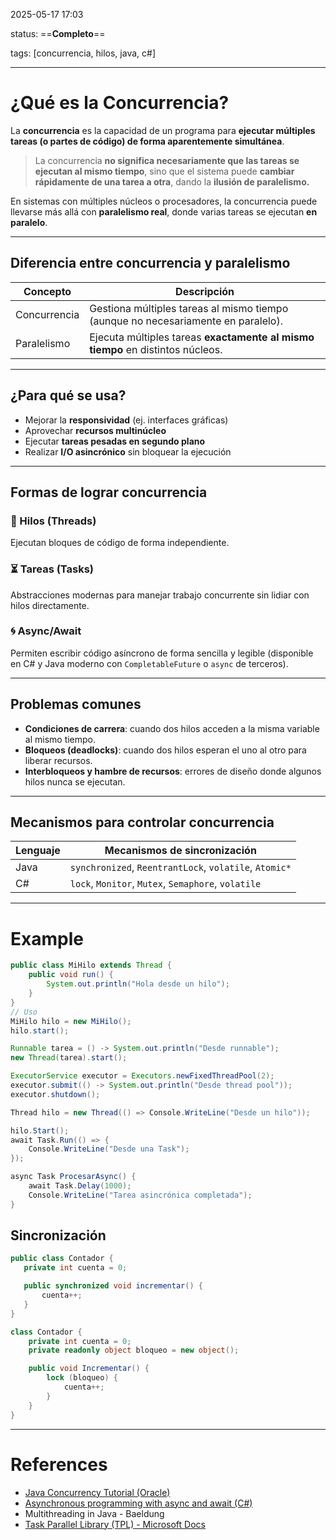 2025-05-17 17:03

status: ==**Completo**==

tags: [concurrencia, hilos, java, c#]

---
# ¿Qué es la Concurrencia?

La **concurrencia** es la capacidad de un programa para **ejecutar múltiples tareas (o partes de código) de forma aparentemente simultánea**.

> La concurrencia **no significa necesariamente que las tareas se ejecutan al mismo tiempo**, sino que el sistema puede **cambiar rápidamente de una tarea a otra**, dando la **ilusión de paralelismo.**

En sistemas con múltiples núcleos o procesadores, la concurrencia puede llevarse más allá con **paralelismo real**, donde varias tareas se ejecutan **en paralelo**.

---
## Diferencia entre concurrencia y paralelismo

| Concepto       | Descripción                                                                 |
|----------------|-----------------------------------------------------------------------------|
| Concurrencia   | Gestiona múltiples tareas al mismo tiempo (aunque no necesariamente en paralelo). |
| Paralelismo    | Ejecuta múltiples tareas **exactamente al mismo tiempo** en distintos núcleos.     |

---
## ¿Para qué se usa?

- Mejorar la **responsividad** (ej. interfaces gráficas)
- Aprovechar **recursos multinúcleo**
- Ejecutar **tareas pesadas en segundo plano**
- Realizar **I/O asincrónico** sin bloquear la ejecución

---
## Formas de lograr concurrencia

### 🧵 Hilos (Threads)
Ejecutan bloques de código de forma independiente.

### ⏳ Tareas (Tasks)
Abstracciones modernas para manejar trabajo concurrente sin lidiar con hilos directamente.

### 🌀 Async/Await
Permiten escribir código asíncrono de forma sencilla y legible (disponible en C# y Java moderno con `CompletableFuture` o `async` de terceros).

---
## Problemas comunes
- **Condiciones de carrera**: cuando dos hilos acceden a la misma variable al mismo tiempo.
- **Bloqueos (deadlocks)**: cuando dos hilos esperan el uno al otro para liberar recursos.
- **Interbloqueos y hambre de recursos**: errores de diseño donde algunos hilos nunca se ejecutan.

---
## Mecanismos para controlar concurrencia

| Lenguaje | Mecanismos de sincronización                           |
| -------- | ------------------------------------------------------ |
| Java     | `synchronized`, `ReentrantLock`, `volatile`, `Atomic*` |
|C#|`lock`, `Monitor`, `Mutex`, `Semaphore`, `volatile`|

---
# Example
```java
public class MiHilo extends Thread {
    public void run() {
        System.out.println("Hola desde un hilo");
    }
}
// Uso
MiHilo hilo = new MiHilo();
hilo.start();

Runnable tarea = () -> System.out.println("Desde runnable");
new Thread(tarea).start();

ExecutorService executor = Executors.newFixedThreadPool(2);
executor.submit(() -> System.out.println("Desde thread pool"));
executor.shutdown();
```

```c#
Thread hilo = new Thread(() => Console.WriteLine("Desde un hilo"));

hilo.Start();
await Task.Run(() => {
    Console.WriteLine("Desde una Task");
});

async Task ProcesarAsync() {
    await Task.Delay(1000);
    Console.WriteLine("Tarea asincrónica completada");
}
```

## Sincronización
 ```java
 public class Contador {
    private int cuenta = 0;

    public synchronized void incrementar() {
        cuenta++;
    }
}
``` 

```c#
class Contador {
    private int cuenta = 0;
    private readonly object bloqueo = new object();

    public void Incrementar() {
        lock (bloqueo) {
            cuenta++;
        }
    }
}
```
---
# References
- [Java Concurrency Tutorial (Oracle)](https://docs.oracle.com/javase/tutorial/essential/concurrency/)
- [Asynchronous programming with async and await (C#)](https://learn.microsoft.com/en-us/dotnet/csharp/programming-guide/concepts/async/)
- Multithreading in Java - Baeldung
- [Task Parallel Library (TPL) - Microsoft Docs](https://learn.microsoft.com/en-us/dotnet/standard/parallel-programming/task-parallel-library-tpl-overview)